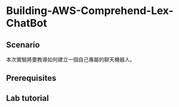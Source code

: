 # Building-AWS-Comprehend-Lex-ChatBot

## Scenario
本次實驗將要教導如何建立一個自己專屬的聊天機器人。

## Prerequisites

## Lab tutorial


